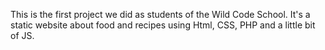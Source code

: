 This is the first project we did as students of the Wild Code School.
It's a static website about food and recipes using Html, CSS, PHP and a little bit of JS.
